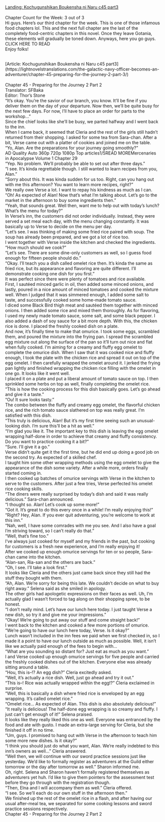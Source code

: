 [Landing: Kochugunshikan Boukensha ni Naru c45 part3](https://lightnovelstranslations.com/galactic-navy-officer-chapter-45-part-3/)
<br/><br/>
Chapter Count for the Week: 3 out of 3<br/>
Hi guys. Here’s our third chapter for the week. This is one of those infamous food chapters lol. This and the next full chapter are the last of the completely food-centric chapters in this novel. Once they leave Gotania, these elements will gradually be toned down. Anyways, here you go guys.  <br/>
CLICK HERE TO READ<br/>
Enjoy folks!<br/>

<br/>
[Article: Kochugunshikan Boukensha ni Naru c45 part3](https://lightnovelstranslations.com/the-galactic-navy-officer-becomes-an-adventurer/chapter-45-preparing-for-the-journey-2-part-3/)
<br/><br/>
Chapter 45 - Preparing for the Journey 2 Part 2<br/>
                                      Translator: SFBaka                                              <br/>
                                      Editor: Thor’s Stone                                              <br/>
“It’s okay. You’re the savior of our branch, you know. It’ll be fine if you deliver them on the day of your departure.  Now then, we’ll be quite busy for the next few days. For now, I’ll have to place an order for parts to the workshop…”<br/>
Since the chief looks like she’ll be busy, we parted halfway and I went back to the inn.<br/>
When I came back, it seemed that Cleria and the rest of the girls still hadn’t returned from their shopping. I asked for some tea from Sara-chan. After a bit, Verse came out with a platter of cookies and joined me on the table.<br/>
“Yo, Alan. Are the preparations for your journey going smoothly?”<br/>
        AD                                        Quality                      Auto   360p   720p 1080p        Top articles1/5READ MOREMercenaries in Apocalypse Volume 1 Chapter 29<br/>
“Yep. No problem. We’ll probably be able to set out after three days.”<br/>
“I see. It’s kinda regrettable though. I still wanted to learn recipes from you, Alan.”<br/>
“Sorry about this. It was kinda sudden for us too. Right, can you hang out with me this afternoon? You want to learn more recipes, right?”<br/>
We really owe Verse a lot. I want to repay his kindness as much as I can.<br/>
“Oh! As expected of Alan! Now that’s what I’m talking about. Let’s go to the market in the afternoon to buy some ingredients then.”<br/>
“Yeah, that sounds great. Well then, want me to help out with today’s lunch?  What’s the menu for today?”<br/>
In Verse’s inn, the customers did not order individually. Instead, they were served a set meal each day, with the menu changing constantly. It was basically up to Verse to decide on the menu per day.<br/>
“Let’s see. I was thinking of making some fried rice paired with soup. The soup has already been prepared, and we got a lot of rice too.<br/>
I went together with Verse inside the kitchen and checked the ingredients.<br/>
“How much should we cook?”<br/>
“Let’s see. There are some dine-only customers as well, so I guess food enough for fifteen people should do.”<br/>
“Okay. I’ll teach you a dish called omelet rice then. It’s kinda the same as fried rice, but its appearance and flavoring are quite different. I’ll demonstrate cooking one dish for you first.”<br/>
It was perfect since there were plenty of tomatoes and rice available.<br/>
First, I sautéed minced garlic in oil, then added some minced onions, and lastly, poured in a nice amount of minced tomatoes and cooked the mixture well. When I judged that it was simmered enough, I added some salt to taste, and successfully cooked some home-made tomato sauce.<br/>
I diced some Black Bird thigh meat and sautéed them together with minced onions.   I then added some rice and mixed them thoroughly. As for flavoring, I used my newly made tomato sauce, some salt, and some black pepper. I also added a dash of soy sauce for a bit more depth.  With this, the chicken rice is done. I placed the freshly cooked dish on a plate.<br/>
And now, it’s finally time to make that omurice. I took some eggs, scrambled them, and poured the mixture into the frying pan. I spread the scrambled egg mixture out along the surface of the pan so it’ll turn out nice and flat when fully cooked.  I’m aiming for a creamy and fluffy egg omelet to complete the omurice dish. When I saw that it was cooked nice and fluffy enough, I took the plate with the chicken rice and spread it out on top of the egg omelet. I then carefully wrapped the omelet around it. I jerked the frying pan lightly and finished wrapping the chicken rice filling with the omelet in one go. It looks like it went well.<br/>
I placed it on a plate and put a liberal amount of tomato sauce on top. I then sprinkled some herbs on top as well, finally completing the omelet rice.<br/>
“This is how the cooking process for this dish basically goes. Let’s go ahead and give it a taste.”<br/>
“Ou! It sure looks tasty.”<br/>
The combo between the fluffy and creamy egg omelet, the flavorful chicken rice, and the rich tomato sauce slathered on top was really great. I’m satisfied with this dish.<br/>
“This truly is delicious, Alan! But it’s my first time seeing such an unusual-looking dish. I’m sure this’ll be a hit as well.”<br/>
“I’m glad you like it. The important key to this dish is leaving the egg omelet wrapping half-done in order to achieve that creamy and fluffy consistency. Do you want to practice cooking it a bit?”<br/>
“Sure. I’ll give it a go.”<br/>
Verse didn’t quite get it the first time, but he did end up doing a good job on the second try. As expected of a skilled chef.<br/>
I taught him some other wrapping methods using the egg omelet to give the appearance of the dish some variety. After a while more, orders finally started coming in.<br/>
I then cooked up batches of omurice servings with Verse in the kitchen to serve to the customers. After just a few tries, Verse perfected his omelet rice cooking skills.<br/>
“The diners were really surprised by today’s dish and said it was really delicious.” Sara-chan announced.<br/>
“I thought so. Alan! Let’s cook up some more!”<br/>
“Got it. It’s great to do this every once in a while! I’m really enjoying this!”<br/>
“Right? Hey, Alan. If you ever quit adventuring, you’re welcome to work at this inn.”<br/>
“Nah, well, I have some comrades with me you see. And I also have a goal I’m striving toward, so I can’t really do that.”<br/>
“Well, that’s fine too.”<br/>
I’ve always just cooked for myself and my friends in the past, but cooking for customers is a fresh new experience, and I’m really enjoying it!<br/>
After we cooked up enough omurice servings for ten or so people, Sara-chan came into the kitchen.<br/>
“Alan-san, Ria-san and the others are back.”<br/>
“Oh, I see. I’ll take a look first.”<br/>
It looks like Cleria and the others just came back since they still had the stuff they bought with them.<br/>
“Ah, Alan. We’re sorry for being this late. We couldn’t decide on what to buy right away.” Selena said as she smiled in apology.<br/>
The other girls had apologetic expressions on their faces as well. Uh, I’m actually glad I wasn’t forced to tag along on their shopping spree, to be honest.<br/>
“I don’t really mind. Let’s have our lunch here today. I just taught Verse a new dish, so try it and give me your impressions.”<br/>
“Okay! We’re going to put away our stuff and come straight back!”<br/>
I went back to the kitchen and cooked a few more portions of omurice.<br/>
“We’re going to have our lunch here today, Verse. Is it okay?”<br/>
Lunch wasn’t included in the inn fees we paid when we first checked in, so I made it a point to have our lunch outside as much as possible. Well, it isn’t like we actually paid enough of the fees to begin with…<br/>
“What are you sounding so distant for? Just eat as much as you want.”<br/>
I and Verse cooked up enough omurice servings for five people and carried the freshly cooked dishes out of the kitchen. Everyone else was already sitting around a table.<br/>
“Hou, this is–!? An egg dish?” Cleria excitedly asked.<br/>
“Well, it’s actually a rice dish. Well, just go ahead and try it out.”<br/>
“This is–! Rice was actually wrapped within the egg!?” Cleria exclaimed in surprise.<br/>
“Well, this is basically a dish where fried rice is enveloped by an egg wrapping. It’s called omelet rice.”<br/>
“Omelet rice… As expected of Alan. This dish is also absolutely delicious!”<br/>
“It really is delicious! The half-done egg wrapping is so creamy and fluffy. I just can’t get enough of it!” Selena praised.<br/>
It looks like they really liked this one as well. Everyone was entranced by the food and ate with gusto.  I made an extra-large serving for Cleria, but she finished it off in no time.<br/>
“Um, guys. I promised to hang out with Verse in the afternoon to teach him some more new dishes. Is it okay?”<br/>
“I think you should just do what you want, Alan. We’re really indebted to this inn’s owners as well…” Cleria answered.<br/>
“Well then, we will continue with our sword practice sessions just like yesterday. We’d like to formally register as adventurers at the Guild either tomorrow or the day after tomorrow as well.” Sharon informed me.<br/>
Oh, right. Selena and Sharon haven’t formally registered themselves as adventurers yet huh.  I’d like to give them pointers for the assessment test before they go through with the registration though.<br/>
“Then, Elna and I will accompany them as well.” Cleria offered.<br/>
“I see. So we’ll each do our own stuff in the afternoon then.”<br/>
We finished up the rest of the omelet rice in a flash, and after having our usual after-meal tea, we separated for some cooking lessons and sword practice sessions respectively.<br/>
Chapter 45 - Preparing for the Journey 2 Part 2<br/>
